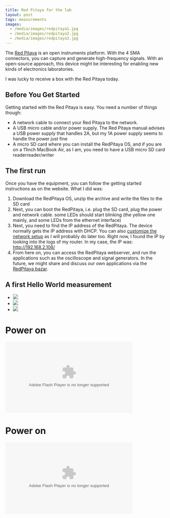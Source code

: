 ```yaml
---
title: Red Pitaya for the lab
layout: post
tags: measurements
images:
  - /media/images/redpitaya1.jpg
  - /media/images/redpitaya2.jpg
  - /media/images/redpitaya3.jpg
---
```

The [Red Pitaya](http://redpitaya.com/) is an open instruments platform. With the 4 SMA connectors, you can capture and generate high-frequency signals. With an open-source approach, this device might be interesting for enabling new kinds of electronics laboratories.

I was lucky to receive a box with the Red Pitaya today.

## Before You Get Started

Getting started with the Red Pitaya is easy. You need a number of things though:

* A network cable to connect your Red Pitaya to the network.
* A USB micro cable and/or power supply. The Red Pitaya manual advises a USB power supply that handles 2A, but my 1A power supply seems to handle the power just fine
* A micro SD card where you can install the RedPitaya OS, and if you are on a 11inch MacBook Air, as I am, you need to have a USB micro SD card readerreader/writer 

## The first run

Once you have the equipment, you can follow the getting started instructions as on the website. What I did was:

1. Download the RedPitaya OS, unzip the archive and write the files to the SD card
2. Next, you can boot the RedPitaya, i.e. plug the SD card, plug the power and network cable. some LEDs should start blinking (the yellow one mainly, and some LEDs from the ethernet interface)
3. Next, you need to find the IP address of the RedPitaya. The device normally gets the IP address with DHCP. You can also [customize the network setup](http://wiki.redpitaya.com/index.php?title=User_Manual#Manual_network_interface_configuration) as I will probably do later too. Right now, I found the IP by looking into the logs of my router. In my case, the IP was: http://192.168.2.108/
4. From here on, you can access the RedPitaya webserver, and run the applications such as the oscilloscope and signal generators. In the future, we might share and discuss our own applications via the [RedPitaya bazar](http://wiki.redpitaya.com/index.php?title=User_Manual#Installing_applications).

## A first Hello World measurement

<ul>
<li><img src="{{ page.images[0] }}" /></img></li>
<li><img src="{{ page.images[1] }}" /></img></li>
<li><img src="{{ page.images[2] }}" /></img></li>
</ul>

# Power on

<object type="application/x-shockwave-flash" width="400" height="225" data="https://www.flickr.com/apps/video/stewart.swf" classid="clsid:D27CDB6E-AE6D-11cf-96B8-444553540000"><param name="flashvars" value="intl_lang=en-US&photo_secret=1dddb28274&photo_id=14385189560"></param><param name="movie" value="https://www.flickr.com/apps/video/stewart.swf"></param><param name="bgcolor" value="#000000"></param><param name="allowFullScreen" value="true"></param><embed type="application/x-shockwave-flash" src="https://www.flickr.com/apps/video/stewart.swf" bgcolor="#000000" allowfullscreen="true" flashvars="intl_lang=en-US&photo_secret=1dddb28274&photo_id=14385189560" width="400" height="225"></embed></object>


# Power on

<object type="application/x-shockwave-flash" width="400" height="225" data="https://www.flickr.com/apps/video/stewart.swf" classid="clsid:D27CDB6E-AE6D-11cf-96B8-444553540000"><param name="flashvars" value="intl_lang=en-US&photo_secret=abf3dd997c&photo_id=14385255869&hd_default=false"></param><param name="movie" value="https://www.flickr.com/apps/video/stewart.swf"></param><param name="bgcolor" value="#000000"></param><param name="allowFullScreen" value="true"></param><embed type="application/x-shockwave-flash" src="https://www.flickr.com/apps/video/stewart.swf" bgcolor="#000000" allowfullscreen="true" flashvars="intl_lang=en-US&photo_secret=abf3dd997c&photo_id=14385255869&hd_default=false" width="400" height="225"></embed></object>

